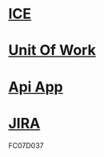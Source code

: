 # [ICE](https://1drv.ms/p/s!AvjFXmTC_Q7KgvlnAdmw43HkuZjGFw)
# [Unit Of Work](https://1drv.ms/p/s!AvjFXmTC_Q7KgvNk902aqvU62VwQvA)
# [Api App](http://aliceice.azurewebsites.net/)
# [JIRA](https://aliceice.atlassian.net)
FC07D037
